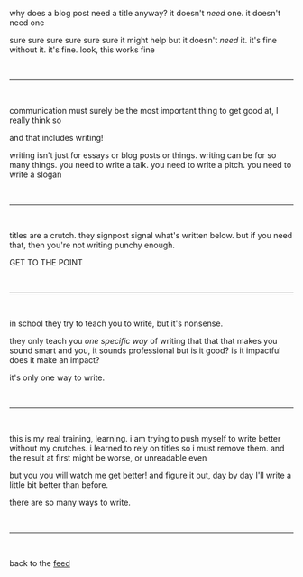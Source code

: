 why does a blog post need a title anyway? it doesn't *need* one. it doesn't need one

sure sure sure sure sure sure it might help but it doesn't *need* it. it's fine without it. it's fine. look, this works fine

<br>

<hr>

<br>

communication must surely be the most important thing to get good at, I really think so

and that includes writing!

writing isn't just for essays or blog posts or things. writing can be for so many things. you need to write a talk. you need to write a pitch. you need to write a slogan

<br>

<hr>

<br>

titles are a crutch. they signpost signal what's written below. but if you need that, then you're not writing punchy enough. 

GET TO THE POINT

<br>

<hr>

<br>

in school they try to teach you to write, but it's nonsense.

they only teach you *one specific way* of writing that that that makes you sound smart and you, it sounds professional but is it good? is it impactful does it make an impact? 

it's only one way to write.

<br>

<hr>

<br>

this is my real training, learning. i am trying to push myself to write better without my crutches. i learned to rely on titles so i must remove them. and the result at first might be worse, or unreadable even

but you you will watch me get better! and figure it out, day by day I'll write a little bit better than before.

there are so many ways to write.

<br>

<hr>

<br>

back to the [feed](/feed)
